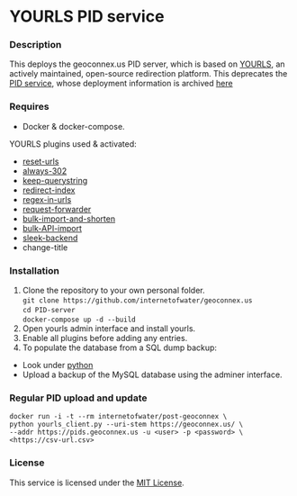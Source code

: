 # YOURLS PID service

### Description
This deploys the geoconnex.us PID server, which is based on [YOURLS](https://yourls.org), an actively maintained, open-source redirection platform. This deprecates the [PID service](https://github.com/SISS/PID), whose deployment information is archived [here](https://github.com/internetofwater/IoW-PIDsvc)

### Requires
- Docker & docker-compose.

YOURLS plugins used & activated:
- [reset-urls](https://gist.github.com/ozh/a0090f46569b50835520d95f9481d9fd#file-plugin-php) 
- [always-302](https://github.com/tinjaw/Always-302)
- [keep-querystring](https://github.com/rinogo/yourls-keep-query-string)
- [redirect-index](https://github.com/tomslominski/yourls-redirect-index)
- [regex-in-urls](https://github.com/webb-ben/plugins/tree/master/regex-in-urls)
- [request-forwarder](https://github.com/webb-ben/plugins/tree/master/request-forward)
- [bulk-import-and-shorten](https://github.com/vaughany/yourls-bulk-import-and-shorten)
- [bulk-API-import](https://github.com/webb-ben/plugins/tree/main/bulk-api-import)
- [sleek-backend](https://sleeky.flynntes.com)
- change-title

### Installation

1. Clone the repository to your own personal folder. <br>
   `git clone https://github.com/internetofwater/geoconnex.us`<br>
   `cd PID-server`<br>
   `docker-compose up -d --build`
2. Open yourls admin interface and install yourls.
3. Enable all plugins before adding any entries. 
4. To populate the database from a SQL dump backup:
 - Look under [python](python/README.md)
 - Upload a backup of the MySQL database using the adminer interface.

### Regular PID upload and update

`docker run -i -t --rm internetofwater/post-geoconnex \ `<br>
`python yourls_client.py --uri-stem https://geoconnex.us/ \ `<br> 
`--addr https://pids.geoconnex.us -u <user> -p <password> \ `<br>
`<https://csv-url.csv>`

### License
This service is licensed under the [MIT License](LICENSE).
